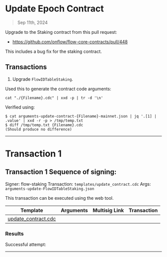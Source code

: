 # Update Epoch Contract

> Sep 11th, 2024

Upgrade to the Staking contract from this pull request:

- https://github.com/onflow/flow-core-contracts/pull/448

This includes a bug fix for the staking contract.

## Transactions

1. Upgrade `FlowIDTableStaking`.

Used this to generate the contract code arguments:

`cat "./{Filename}.cdc" | xxd -p | tr -d '\n'`

Verified using:
```
$ cat arguments-update-contract-{Filename}-mainnet.json | jq '.[1] | .value' | xxd -r -p > /tmp/temp.txt
$ diff /tmp/temp.txt {Filename}.cdc
(Should produce no difference)
```
___


# Transaction 1

## Transaction 1 Sequence of signing: 

Signer: flow-staking
Transaction: `templates/update_contract.cdc`
Args: `arguments-update-FlowIDTableStaking.json`

This transaction can be executed using the web tool.

| Template                                                             | Arguments | Multisig Link   | Transaction |
|----------------------------------------------------------------------|---        |---              |---          |
| [update_contract.cdc](../../../../templates/update_contract.cdc) |  | | |


### Results

Successful attempt:


___

